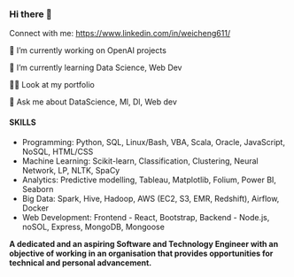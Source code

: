 ### Hi there 👋

Connect with me: https://www.linkedin.com/in/weicheng611/

🔭 I’m currently working on OpenAI projects

🌱 I’m currently learning Data Science, Web Dev

👨‍💻 Look at my portfolio 

💬 Ask me about DataScience, Ml, Dl, Web dev





#### SKILLS
* Programming: Python, SQL, Linux/Bash, VBA, Scala, Oracle, JavaScript, NoSQL, HTML/CSS
* Machine Learning: Scikit-learn, Classification, Clustering, Neural Network, LP, NLTK, SpaCy
* Analytics: Predictive modelling, Tableau, Matplotlib, Folium, Power BI, Seaborn
* Big Data: Spark, Hive, Hadoop, AWS (EC2, S3, EMR, Redshift), Airflow, Docker
* Web Development: Frontend - React, Bootstrap, Backend - Node.js, noSOL, Express, MongoDB, Mongoose

****A dedicated and an aspiring Software and Technology Engineer with an objective of working in
an organisation that provides opportunities for technical and personal advancement.****
